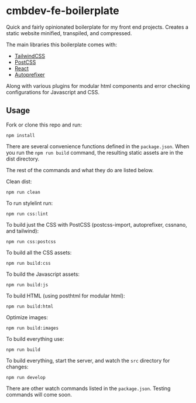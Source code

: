 # cmbdev-fe-boilerplate

Quick and fairly opinionated boilerplate for my front end projects. Creates a static website minified, transpiled, and compressed.

The main libraries this boilerplate comes with:
- [TailwindCSS](https://tailwindcss.com)
- [PostCSS](https://postcss.org)
- [React](https://react.dev)
- [Autoprefixer](https://github.com/postcss/autoprefixer)

Along with various plugins for modular html components and error checking configurations for Javascript and CSS.

## Usage

Fork or clone this repo and run:
```
npm install
```

There are several convenience functions defined in the `package.json`. When you run the `npm run build` command, the resulting static
assets are in the dist directory. 

The rest of the commands and what they do are listed below.

Clean dist: 
```
npm run clean
```
To run stylelint run: 
```
npm run css:lint
```
To build just the CSS with PostCSS (postcss-import, autoprefixer, cssnano, and tailwind): 
```
npm run css:postcss
```
To build all the CSS assets: 
```
npm run build:css
```
To build the Javascript assets: 
```
npm run build:js
```
To build HTML (using posthtml for modular html): 
```
npm run build:html
```
Optimize images: 
```
npm run build:images
```
To build everything use: 
```
npm run build
```
To build everything, start the server, and watch the `src` directory for changes: 
```
npm run develop
```


There are other watch commands listed in the `package.json`. Testing commands will come soon.
